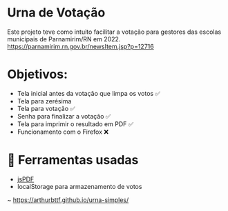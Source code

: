 # Urna de Votação
Este projeto teve como intuito facilitar a votação para gestores das escolas municipais de Parnamirim/RN em 2022.
https://parnamirim.rn.gov.br/newsItem.jsp?p=12716

# Objetivos:
 - Tela inicial antes da votação que limpa os votos :white_check_mark:
 - Tela para zerésima 
 - Tela para votação :white_check_mark:
 - Senha para finalizar a votação :white_check_mark:
 - Tela para imprimir o resultado em PDF :white_check_mark:
 - Funcionamento com o Firefox :x:

# :toolbox: Ferramentas usadas
 - [jsPDF](https://github.com/parallax/jsPDF)
 - localStorage para armazenamento de votos
 


~ https://arthurbttf.github.io/urna-simples/
